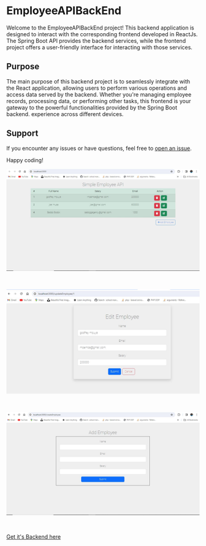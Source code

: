 # EmployeeAPIBackEnd

Welcome to the EmployeeAPIBackEnd project! This backend application is designed to interact with the corresponding frontend developed in ReactJs. The Spring Boot API provides the backend services, while the frontend project offers a user-friendly interface for interacting with those services.

## Purpose

The main purpose of this backend project is to seamlessly integrate with the React application, allowing users to perform various operations and access data served by the backend. Whether you're managing employee records, processing data, or performing other tasks, this frontend is your gateway to the powerful functionalities provided by the Spring Boot backend.
 experience across different devices.

## Support

If you encounter any issues or have questions, feel free to [open an issue](https://github.com/mp3mba/EmployeeAPIFrontEnd/issues).

Happy coding!


![Screen shot](https://github.com/mp3mba/EmployeeAPIFrontEnd/blob/main/public/images/img1.JPG?raw=true)

<br>

![Screen shot](https://github.com/mp3mba/EmployeeAPIFrontEnd/blob/main/public/images/img4.JPG)

<br>

![Screen shot](https://github.com/mp3mba/EmployeeAPIFrontEnd/blob/main/public/images/img3.JPG?raw=true)

<br>

[Get it's Backend here](https://github.com/mp3mba/employeeAPIBackEnd)
